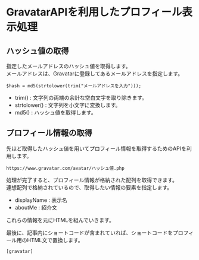 # GravatarAPIを利用したプロフィール表示処理

## ハッシュ値の取得

指定したメールアドレスのハッシュ値を取得します。  
メールアドレスは、Gravatarに登録してあるメールアドレスを指定します。

~~~
$hash = md5(strtolower(trim("メールアドレスを入力")));
~~~

- trim() : 文字列の両端の余計な空白文字を取り除きます。
- strtolower() : 文字列を小文字に変換します。
- md5() : ハッシュ値を取得します。

## プロフィール情報の取得

先ほど取得したハッシュ値を用いてプロフィール情報を取得するためのAPIを利用します。  

~~~
https://www.gravatar.com/avatar/ハッシュ値.php
~~~

処理が完了すると、プロフィール情報が格納された配列を取得できます。  
連想配列で格納されているので、取得したい情報の要素を指定します。

- displayName : 表示名
- aboutMe : 紹介文

これらの情報を元にHTMLを組んでいきます。  

最後に、記事内にショートコードが含まれていれば、ショートコードをプロフィール用のHTML文で置換します。

~~~
[gravatar]
~~~
